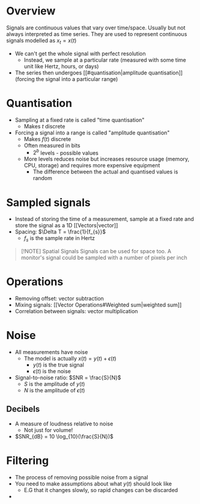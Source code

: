 # Overview
Signals are continuous values that vary over time/space. Usually but not always interpreted as time series. They are used to represent continuous signals modelled as $x_{t} = x(t)$

- We can't get the whole signal with perfect resolution
	- Instead, we sample at a particular rate (measured with some time unit like Hertz, hours, or days)
- The series then undergoes [[#quantisation|amplitude quantisation]] (forcing the signal into a particular range)

# Quantisation
- Sampling at a fixed rate is called "time quantisation"
	- Makes $t$ discrete
- Forcing a signal into a range is called "amplitude quantisation"
	- Makes $f(t)$ discrete
	- Often measured in bits
		- $2^b$ levels - possible values
	- More levels reduces noise but increases resource usage (memory, CPU, storage) and requires more expensive equipment
		- The difference between the actual and quantised values is random

# Sampled signals
- Instead of storing the time of a measurement, sample at a fixed rate and store the signal as a 1D [[Vectors|vector]]
- Spacing: $\Delta T = \frac{1}{f_{s}}$
	- $f_s$ is the sample rate in Hertz

> [!NOTE] Spatial Signals
> Signals can be used for space too. A monitor's signal could be sampled with a number of pixels per inch

# Operations
- Removing offset: vector subtraction
- Mixing signals: [[Vector Operations#Weighted sum|weighted sum]]
- Correlation between signals: vector multiplication

# Noise
- All measurements have noise
	- The model is actually $x(t) = y(t) + \epsilon (t)$
		- $y(t)$ is the true signal
		- $\epsilon(t)$ is the noise
- Signal-to-noise ratio: $SNR = \frac{S}{N}$
	- $S$ is the amplitude of $y(t)$
	- $N$ is the amplitude of $\epsilon(t)$

## Decibels
- A measure of loudness relative to noise
	- Not just for volume!
- $SNR_{dB} = 10 \log_{10}(\frac{S}{N})$

# Filtering
- The process of removing possible noise from a signal
- You need to make assumptions about what $y(t)$ should look like
	- E.G that it changes slowly, so rapid changes can be discarded
- 
